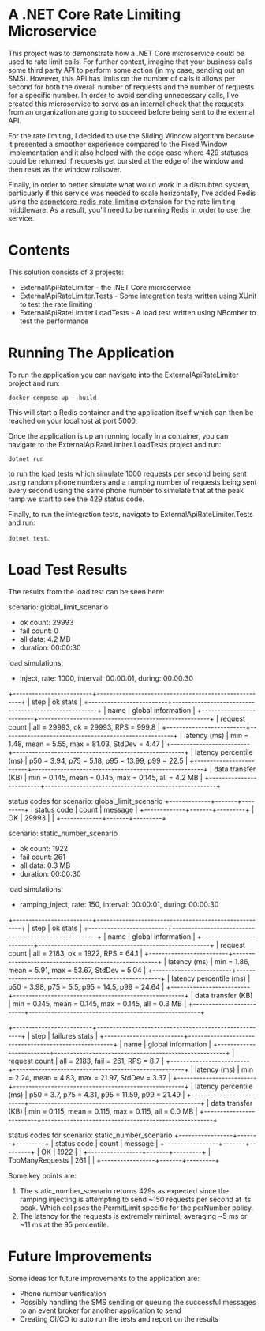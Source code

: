 # A .NET Core Rate Limiting Microservice

This project was to demonstrate how a .NET Core microservice could be used to rate limit calls.
For further context, imagine that your business calls some third party API to perform some action (in my case, sending out an SMS).
However, this API has limits on the number of calls it allows per second for both the overall number of requests
and the number of requests for a specific number. In order to avoid sending unnecessary calls, I've created this microservice to
serve as an internal check that the requests from an organization are going to succeed before being sent to the external API.

For the rate limiting, I decided to use the Sliding Window algorithm because it presented a smoother experience compared to the 
Fixed Window implementation and it also helped with the edge case where 429 statuses could be returned if requests get bursted at the 
edge of the window and then reset as the window rollsover.

Finally, in order to better simulate what would work in a distrubted system, particuarly if this service was needed to scale horizontally,
I've added Redis using the [aspnetcore-redis-rate-limiting](https://github.com/cristipufu/aspnetcore-redis-rate-limiting) extension for
the rate limiting middleware. As a result, you'll need to be running Redis in order to use the service.

# Contents

This solution consists of 3 projects:
* ExternalApiRateLimiter - the .NET Core microservice
* ExternalApiRateLimiter.Tests - Some integration tests written using XUnit to test the rate limiting
* ExternalApiRateLimiter.LoadTests - A load test written using NBomber to test the performance

# Running The Application

To run the application you can navigate into the ExternalApiRateLimiter project and run:

`docker-compose up --build`

This will start a Redis container and the application itself which can then be reached on your localhost at port 5000.

Once the application is up an running locally in a container, you can navigate to the ExternalApiRateLimiter.LoadTests project 
and run:

`dotnet run`

to run the load tests which simulate 1000 requests per second being sent using random phone numbers and a ramping number of requests
being sent every second using the same phone number to simulate that at the peak ramp we start to see the 429 status code.

Finally, to run the integration tests, navigate to ExternalApiRateLimiter.Tests and run:

`dotnet test`.

# Load Test Results

The results from the load test can be seen here:

scenario: global_limit_scenario
  - ok count: 29993
  - fail count: 0
  - all data: 4.2 MB
  - duration: 00:00:30

load simulations: 
  - inject, rate: 1000, interval: 00:00:01, during: 00:00:30

+-------------------------+------------------------------------------------------+
| step                    | ok stats                                             |
+-------------------------+------------------------------------------------------+
| name                    | global information                                   |
+-------------------------+------------------------------------------------------+
| request count           | all = 29993, ok = 29993, RPS = 999.8                 |
+-------------------------+------------------------------------------------------+
| latency (ms)            | min = 1.48, mean = 5.55, max = 81.03, StdDev = 4.47  |
+-------------------------+------------------------------------------------------+
| latency percentile (ms) | p50 = 3.94, p75 = 5.18, p95 = 13.99, p99 = 22.5      |
+-------------------------+------------------------------------------------------+
| data transfer (KB)      | min = 0.145, mean = 0.145, max = 0.145, all = 4.2 MB |
+-------------------------+------------------------------------------------------+

status codes for scenario: global_limit_scenario
+-------------+-------+---------+
| status code | count | message |
+-------------+-------+---------+
| OK          | 29993 |         |
+-------------+-------+---------+

scenario: static_number_scenario
  - ok count: 1922
  - fail count: 261
  - all data: 0.3 MB
  - duration: 00:00:30

load simulations: 
  - ramping_inject, rate: 150, interval: 00:00:01, during: 00:00:30

+-------------------------+------------------------------------------------------+
| step                    | ok stats                                             |
+-------------------------+------------------------------------------------------+
| name                    | global information                                   |
+-------------------------+------------------------------------------------------+
| request count           | all = 2183, ok = 1922, RPS = 64.1                    |
+-------------------------+------------------------------------------------------+
| latency (ms)            | min = 1.86, mean = 5.91, max = 53.67, StdDev = 5.04  |
+-------------------------+------------------------------------------------------+
| latency percentile (ms) | p50 = 3.98, p75 = 5.5, p95 = 14.5, p99 = 24.64       |
+-------------------------+------------------------------------------------------+
| data transfer (KB)      | min = 0.145, mean = 0.145, max = 0.145, all = 0.3 MB |
+-------------------------+------------------------------------------------------+

+-------------------------+------------------------------------------------------+
| step                    | failures stats                                       |
+-------------------------+------------------------------------------------------+
| name                    | global information                                   |
+-------------------------+------------------------------------------------------+
| request count           | all = 2183, fail = 261, RPS = 8.7                    |
+-------------------------+------------------------------------------------------+
| latency (ms)            | min = 2.24, mean = 4.83, max = 21.97, StdDev = 3.37  |
+-------------------------+------------------------------------------------------+
| latency percentile (ms) | p50 = 3.7, p75 = 4.31, p95 = 11.59, p99 = 21.49      |
+-------------------------+------------------------------------------------------+
| data transfer (KB)      | min = 0.115, mean = 0.115, max = 0.115, all = 0.0 MB |
+-------------------------+------------------------------------------------------+

status codes for scenario: static_number_scenario
+-----------------+-------+---------+
| status code     | count | message |
+-----------------+-------+---------+
| OK              | 1922  |         |
+-----------------+-------+---------+
| TooManyRequests | 261   |         |
+-----------------+-------+---------+

Some key points are:

1) The static_number_scenario returns 429s as expected since the ramping injecting is attempting to send ~150 requests per second at its peak. Which eclipses the PermitLimit specific for the perNumber policy.
2) The latency for the requests is extremely minimal, averaging ~5 ms or ~11 ms at the 95 percentile.

# Future Improvements

Some ideas for future improvements to the application are:

* Phone number verification
* Possibly handling the SMS sending or queuing the successful messages to an event broker for another application to send
* Creating CI/CD to auto run the tests and report on the results
